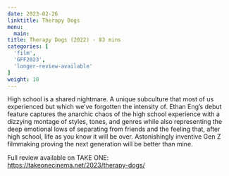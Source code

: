 ```yaml
---
date: 2023-02-26
linktitle: Therapy Dogs
menu:
  main:
title: Therapy Dogs (2022) - 83 mins
categories: [
  'film',
  'GFF2023',
  'longer-review-available'
]
weight: 10
---
```


High school is a shared nightmare. A unique subculture that most of us experienced but which we’ve forgotten the intensity of. Ethan Eng’s debut feature captures the anarchic chaos of the high school experience with a dizzying montage of styles, tones, and genres while also representing the deep emotional lows of separating from friends and the feeling that, after high school, life as you know it will be over. Astonishingly inventive Gen Z filmmaking proving the next generation will be better than mine. 

Full review available on TAKE ONE: https://takeonecinema.net/2023/therapy-dogs/